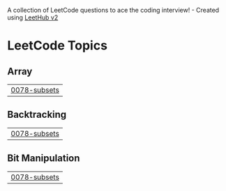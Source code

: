 A collection of LeetCode questions to ace the coding interview! - Created using [LeetHub v2](https://github.com/arunbhardwaj/LeetHub-2.0)
<!---LeetCode Topics Start-->
# LeetCode Topics
## Array
|  |
| ------- |
| [0078-subsets](https://github.com/lammu21/DSA-Recursion/tree/master/0078-subsets) |
## Backtracking
|  |
| ------- |
| [0078-subsets](https://github.com/lammu21/DSA-Recursion/tree/master/0078-subsets) |
## Bit Manipulation
|  |
| ------- |
| [0078-subsets](https://github.com/lammu21/DSA-Recursion/tree/master/0078-subsets) |
<!---LeetCode Topics End-->